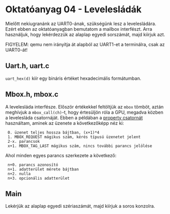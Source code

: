 Oktatóanyag 04 - Levelesládák
=============================

Mielőtt nekiugranánk az UART0-ának, szükségünk lesz a levelesládára. Ezért ebben az oktatóanyagban bemutatom a
mailbox interfészt. Arra használjuk, hogy lekérdezzük az alaplap egyedi sorszámát, majd kiírjuk azt.

FIGYELEM: qemu nem irányítja át alapból az UART1-et a terminálra, csak az UART0-át!

Uart.h, uart.c
--------------

`uart_hex(d)` kiír egy bináris értéket hexadecimális formátumban.

Mbox.h, mbox.c
--------------

A levelesláda interfésze. Először értékekkel feltöltjük az `mbox` tömböt, aztán meghívjuk a `mbox_call(ch)`-t,
hogy értesüljön róla a GPU, megadva közben a levelesláda csatornáját.
Ebben a példában a [property csatornát](https://github.com/raspberrypi/firmware/wiki/Mailbox-property-interface) 
használtam, aminek az üzenete a következőképp néz ki:

```
 0. üzenet teljes hossza bájtban, (x+1)*4
 1. MBOX_REQUEST mágikus szám, kérés típusú üzenetet jelent
 2-x. parancsok
 x+1. MBOX_TAG_LAST mágikus szám, nincs további parancs jelölése
```

Ahol minden egyes parancs szerkezete a következő:

```
 n+0. parancs azonosító
 n+1. adatterület mérete bájtban
 n+2. nulla
 n+3. opcionális adatterület
```

Main
----

Lekérjük az alaplap egyedi szériaszámát, majd kiírjuk a soros konzolra.
